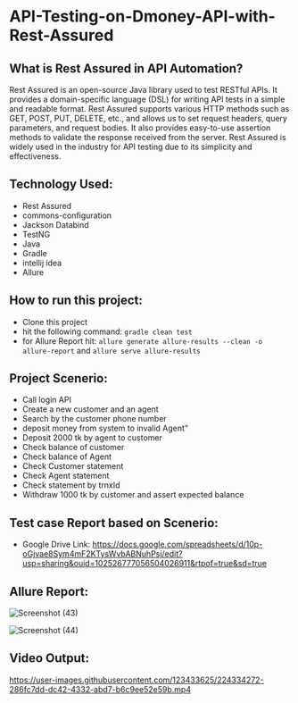 # API-Testing-on-Dmoney-API-with-Rest-Assured

## What is Rest Assured in API Automation?

Rest Assured is an open-source Java library used to test RESTful APIs. It provides a domain-specific language (DSL) for writing API tests in a simple and readable format. Rest Assured supports various HTTP methods such as GET, POST, PUT, DELETE, etc., and allows us to set request headers, query parameters, and request bodies. It also provides easy-to-use assertion methods to validate the response received from the server. Rest Assured is widely used in the industry for API testing due to its simplicity and effectiveness.

## Technology Used:

- Rest Assured
- commons-configuration
- Jackson Databind
- TestNG
- Java
- Gradle
- intellij idea
- Allure

## How to run this project:

- Clone this project
- hit the following command: `gradle clean test`
- for Allure Report hit: `allure generate allure-results --clean -o allure-report` and `allure serve allure-results`

## Project Scenerio:

- Call login API
- Create a new customer and an agent
- Search by the customer phone number
- deposit money from system to invalid Agent"
- Deposit 2000 tk by agent to customer
- Check balance of customer
- Check balance of Agent
- Check Customer statement
- Check Agent statement
- Check statement by trnxId
- Withdraw 1000 tk by customer and assert expected balance

## Test case Report based on Scenerio:

- Google Drive Link: https://docs.google.com/spreadsheets/d/10p-oGjvae8Sym4mF2KTysWvbABNuhPsj/edit?usp=sharing&ouid=102526777056504026911&rtpof=true&sd=true

## Allure Report:

![Screenshot (43)](https://user-images.githubusercontent.com/123433625/224722042-2e4d3176-6b4d-46ce-95fd-f49cdc44508f.png)

![Screenshot (44)](https://user-images.githubusercontent.com/123433625/224722075-446ecbfd-7e43-4aa9-91ec-05e94bf631d4.png)

## Video Output:

https://user-images.githubusercontent.com/123433625/224334272-286fc7dd-dc42-4332-abd7-b6c9ee52e59b.mp4
